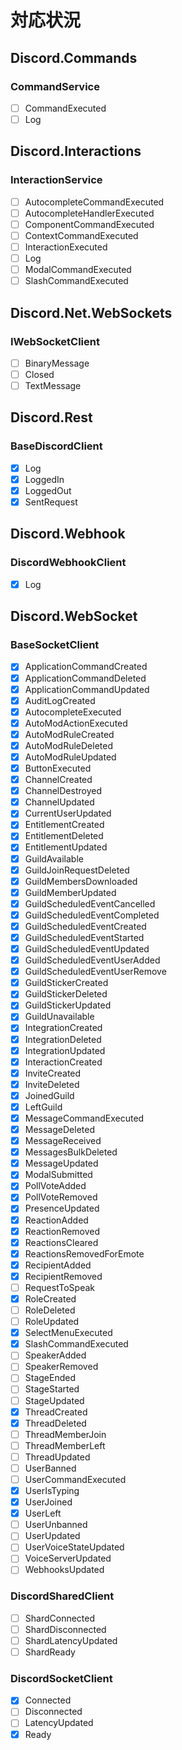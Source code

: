 
# 対応状況
## Discord.Commands
### CommandService
- [ ] CommandExecuted
- [ ] Log

## Discord.Interactions
### InteractionService
- [ ] AutocompleteCommandExecuted
- [ ] AutocompleteHandlerExecuted
- [ ] ComponentCommandExecuted
- [ ] ContextCommandExecuted
- [ ] InteractionExecuted
- [ ] Log
- [ ] ModalCommandExecuted
- [ ] SlashCommandExecuted

## Discord.Net.WebSockets
### IWebSocketClient
- [ ] BinaryMessage
- [ ] Closed
- [ ] TextMessage

## Discord.Rest
### BaseDiscordClient
- [x] Log
- [x] LoggedIn
- [x] LoggedOut
- [x] SentRequest

## Discord.Webhook
### DiscordWebhookClient
- [x] Log

## Discord.WebSocket
### BaseSocketClient
- [x] ApplicationCommandCreated
- [x] ApplicationCommandDeleted
- [x] ApplicationCommandUpdated
- [x] AuditLogCreated
- [x] AutocompleteExecuted
- [x] AutoModActionExecuted
- [x] AutoModRuleCreated
- [x] AutoModRuleDeleted
- [x] AutoModRuleUpdated
- [x] ButtonExecuted
- [x] ChannelCreated
- [x] ChannelDestroyed
- [x] ChannelUpdated
- [x] CurrentUserUpdated
- [x] EntitlementCreated
- [x] EntitlementDeleted
- [x] EntitlementUpdated
- [x] GuildAvailable
- [x] GuildJoinRequestDeleted
- [x] GuildMembersDownloaded
- [x] GuildMemberUpdated
- [x] GuildScheduledEventCancelled
- [x] GuildScheduledEventCompleted
- [x] GuildScheduledEventCreated
- [x] GuildScheduledEventStarted
- [x] GuildScheduledEventUpdated
- [x] GuildScheduledEventUserAdded
- [x] GuildScheduledEventUserRemove
- [x] GuildStickerCreated
- [x] GuildStickerDeleted
- [x] GuildStickerUpdated
- [x] GuildUnavailable
- [x] IntegrationCreated
- [x] IntegrationDeleted
- [x] IntegrationUpdated
- [x] InteractionCreated
- [x] InviteCreated
- [x] InviteDeleted
- [x] JoinedGuild
- [x] LeftGuild
- [x] MessageCommandExecuted
- [x] MessageDeleted
- [x] MessageReceived
- [x] MessagesBulkDeleted
- [x] MessageUpdated
- [x] ModalSubmitted
- [x] PollVoteAdded
- [x] PollVoteRemoved
- [x] PresenceUpdated
- [x] ReactionAdded
- [x] ReactionRemoved
- [x] ReactionsCleared
- [x] ReactionsRemovedForEmote
- [x] RecipientAdded
- [x] RecipientRemoved
- [ ] RequestToSpeak
- [x] RoleCreated
- [ ] RoleDeleted
- [ ] RoleUpdated
- [x] SelectMenuExecuted
- [x] SlashCommandExecuted
- [ ] SpeakerAdded
- [ ] SpeakerRemoved
- [ ] StageEnded
- [ ] StageStarted
- [ ] StageUpdated
- [x] ThreadCreated
- [x] ThreadDeleted
- [ ] ThreadMemberJoin
- [ ] ThreadMemberLeft
- [ ] ThreadUpdated
- [ ] UserBanned
- [ ] UserCommandExecuted
- [x] UserIsTyping
- [x] UserJoined
- [x] UserLeft
- [ ] UserUnbanned
- [ ] UserUpdated
- [ ] UserVoiceStateUpdated
- [ ] VoiceServerUpdated
- [ ] WebhooksUpdated

### DiscordSharedClient
- [ ] ShardConnected
- [ ] ShardDisconnected
- [ ] ShardLatencyUpdated
- [ ] ShardReady

### DiscordSocketClient
- [x] Connected
- [ ] Disconnected
- [ ] LatencyUpdated
- [x] Ready
